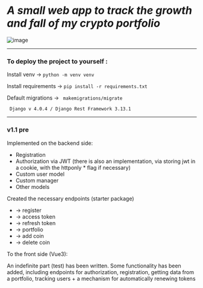 _<h1>A small web app to track the growth and fall of my crypto portfolio</h1>_
![image](https://user-images.githubusercontent.com/61281668/164613859-b54d777b-9d67-43a5-a45a-fa1f91428308.png)

<hr>
<h3> To deploy the project to yourself :  </h3>
<p>Install venv -> <code>python -m venv venv</code></p>
<p>Install requirements -> <code>pip install -r requirements.txt</code></p>
<p>Default migrations -> <code> makemigrations/migrate</code></p>
<code> Django v 4.0.4 / Django Rest Framework 3.13.1 </code>
<hr>
<h3>v1.1 pre </h3>
Implemented on the backend side:

<ul>
<li>Registration</li>
<li>Authorization via JWT (there is also an implementation, via storing jwt in a cookie, with the httponly * flag if necessary)</li>
<li>Custom user model</li>
<li>Custom manager</li>
<li>Other models</li>
</ul>

Created the necessary endpoints (starter package)
<ul>
<li>-> register</li>
<li>-> access token</li>
<li>-> refresh token</li>
<li>-> portfolio</li>
<li>-> add coin</li>
<li>-> delete coin</li>
</ul>

To the front side (Vue3):

<p>An indefinite part (test) has been written.
Some functionality has been added, including endpoints for authorization, registration, getting data from a portfolio, tracking users + a mechanism for automatically renewing tokens</p>
